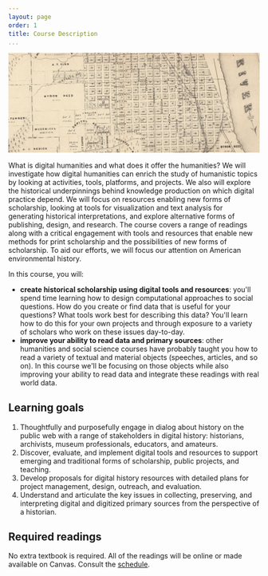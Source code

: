 ```yaml
---
layout: page
order: 1
title: Course Description
...
```


![Map of Omaha City, Nebraska. 1866. David Rumsey Map Collection.](img/omaha.png)

What is digital humanities and what does it offer the humanities? We will investigate how digital humanities can enrich the study of humanistic topics by looking at activities, tools, platforms, and projects. We also will explore the historical underpinnings behind knowledge production on which digital practice depend. We will focus on resources enabling new forms of scholarship, looking at tools for visualization and text analysis for generating historical interpretations, and explore alternative forms of publishing, design, and research. The course covers a range of readings along with a critical engagement with tools and resources that enable new methods for print scholarship and the possibilities of new forms of scholarship. To aid our efforts, we will focus our attention on American environmental history.

In this course, you will:

- **create historical scholarship using digital tools and resources**: you'll spend time learning how to design computational approaches to social questions. How do you create or find data that is useful for your questions? What tools work best for describing this data? You'll learn how to do this for your own projects and through exposure to a variety of scholars who work on these issues day-to-day.
- **improve your ability to read data and primary sources**: other humanities and social science courses have probably taught you how to read a variety of textual and material objects (speeches, articles, and so on). In this course we'll be focusing on those objects while also improving your ability to read data and integrate these readings with real world data.

## Learning goals

1. Thoughtfully and purposefully engage in dialog about history on the public web with a range of stakeholders in digital history: historians, archivists, museum professionals, educators, and amateurs.
2. Discover, evaluate, and implement digital tools and resources to support emerging and traditional forms of scholarship, public projects, and teaching.
3. Develop proposals for digital history resources with detailed plans for project management, design, outreach, and evaluation.
4. Understand and articulate the key issues in collecting, preserving, and interpreting digital and digitized primary sources from the perspective of a historian.

## Required readings

No extra textbook is required. All of the readings will be online or made available on Canvas. Consult the [schedule](http://jasonheppler.org/courses/dh.2018s/schedule/).
